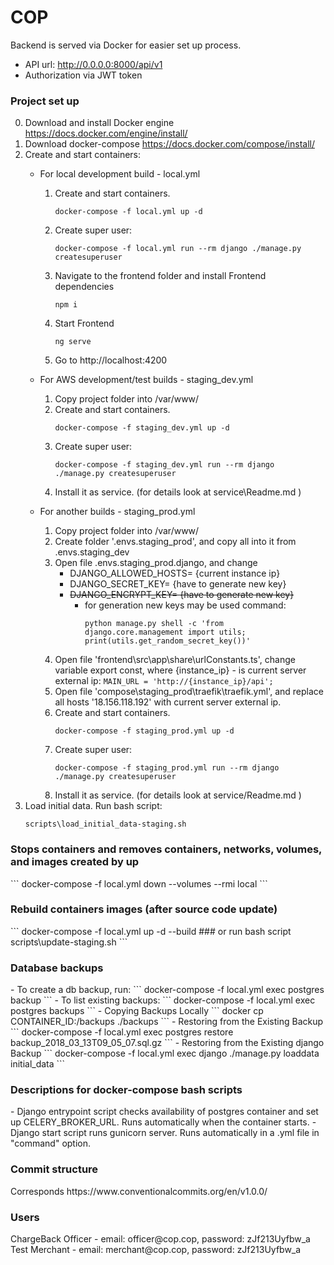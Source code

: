 COP
==============================
Backend is served via Docker for easier set up process.
- API url:  http://0.0.0.0:8000/api/v1
- Authorization via JWT token

<h3>Project set up</h3>

0. Download and install Docker engine https://docs.docker.com/engine/install/ 
1. Download docker-compose https://docs.docker.com/compose/install/
2. Create and start containers:
    * For local development build - local.yml
        1) Create and start containers.            
            ```
            docker-compose -f local.yml up -d
            ```
        3) Create super user:
            ```
            docker-compose -f local.yml run --rm django ./manage.py createsuperuser
            ```         
        4) Navigate to the frontend folder and install Frontend dependencies
            ```
            npm i
            ```
        5) Start Frontend
            ```
            ng serve
            ```
        6) Go to http://localhost:4200

    *  For AWS development/test builds - staging_dev.yml
        1) Copy project folder into /var/www/
        2) Create and start containers.        
            ```
            docker-compose -f staging_dev.yml up -d
            ```
        3) Create super user:
            ```
            docker-compose -f staging_dev.yml run --rm django ./manage.py createsuperuser
            ```         
        4) Install it as service. (for details look at service\Readme.md )
    * For another builds - staging_prod.yml
        1) Copy project folder into /var/www/
        2) Create folder '.envs\.staging_prod', and copy all into it from .envs\.staging_dev
        3) Open file .envs\.staging_prod\.django, and change 
            * DJANGO_ALLOWED_HOSTS= {current instance ip}
            * DJANGO_SECRET_KEY= {have to generate new key}
            * <s>DJANGO_ENCRYPT_KEY= {have to generate new key}</s>
                - for generation new keys may be used command:
                    ```
                    python manage.py shell -c 'from django.core.management import utils; print(utils.get_random_secret_key())'
                    ```
        4) Open file 'frontend\src\app\share\urlConstants.ts', change variable export const, where {instance_ip} - is current server external ip:
                    ```
                    MAIN_URL = 'http://{instance_ip}/api';
                    ```
        5) Open file 'compose\staging_prod\traefik\traefik.yml', and replace all hosts '18.156.118.192' with current server external ip.
        6) Create and start containers.        
            ```
            docker-compose -f staging_prod.yml up -d
            ```
        7) Create super user:
            ```
            docker-compose -f staging_prod.yml run --rm django ./manage.py createsuperuser
            ```         
        8) Install it as service. (for details look at service/Readme.md )
3. Load initial data. Run bash script:
    ```
    scripts\load_initial_data-staging.sh
    ```

   
<h3>Stops containers and removes containers, networks, volumes, and images created by up</h3>
    ```
    docker-compose -f local.yml down --volumes --rmi local
    ```
<h3>Rebuild containers images (after source code update) </h3>
    ```
    docker-compose -f local.yml up -d --build
    ### or run bash script
    scripts\update-staging.sh
    ```

<h3>Database backups</h3>
- To create a db backup, run:
    ```
    docker-compose -f local.yml exec postgres backup
    ```
- To list existing backups:
    ```
    docker-compose -f local.yml exec postgres backups
    ```
- Copying Backups Locally
    ```
    docker cp CONTAINER_ID:/backups ./backups
    ```
- Restoring from the Existing Backup
    ```
    docker-compose -f local.yml exec postgres restore backup_2018_03_13T09_05_07.sql.gz
    ```
- Restoring from the Existing django Backup
    ```
    docker-compose -f local.yml exec django ./manage.py loaddata initial_data
    ```
<h3>Descriptions for docker-compose bash scripts</h3>
 - Django entrypoint script checks availability of postgres container and set up CELERY_BROKER_URL. Runs automatically when the container starts.
 - Django start script runs gunicorn server. Runs automatically in a .yml file in "command" option.

<h3>Commit structure</h3>
Corresponds https://www.conventionalcommits.org/en/v1.0.0/

<h3>Users</h3>
ChargeBack Officer - email: officer@cop.cop, password: zJf213Uyfbw_a
Test Merchant - email: merchant@cop.cop, password: zJf213Uyfbw_a

